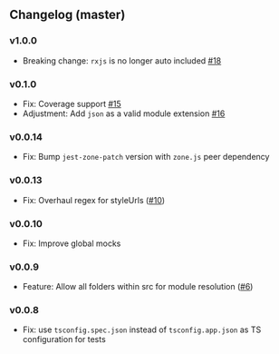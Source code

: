 ## Changelog (master)

### v1.0.0
* Breaking change: `rxjs` is no longer auto included [#18](https://github.com/thymikee/jest-preset-angular/pull/18)

### v0.1.0
* Fix: Coverage support [#15](https://github.com/thymikee/jest-preset-angular/pull/15)
* Adjustment: Add `json` as a valid module extension [#16](https://github.com/thymikee/jest-preset-angular/pull/16)

### v0.0.14
* Fix: Bump `jest-zone-patch` version with `zone.js` peer dependency

### v0.0.13
* Fix: Overhaul regex for styleUrls ([#10](https://github.com/thymikee/jest-preset-angular/pull/10))

### v0.0.10
* Fix: Improve global mocks

### v0.0.9
* Feature: Allow all folders within src for module resolution ([#6](https://github.com/thymikee/jest-preset-angular/pull/6))

### v0.0.8
* Fix: use `tsconfig.spec.json` instead of `tsconfig.app.json` as TS configuration for tests
